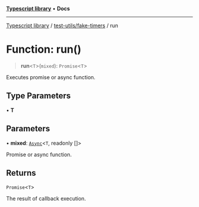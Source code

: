 [**Typescript library**](../../../index.md) • **Docs**

***

[Typescript library](../../../modules.md) / [test-utils/fake-timers](../index.md) / run

# Function: run()

> **run**\<`T`\>(`mixed`): `Promise`\<`T`\>

Executes promise or async function.

## Type Parameters

• **T**

## Parameters

• **mixed**: [`Async`](../../../types/function/interfaces/Async.md)\<`T`, readonly []\>

Promise or async function.

## Returns

`Promise`\<`T`\>

The result of callback execution.
